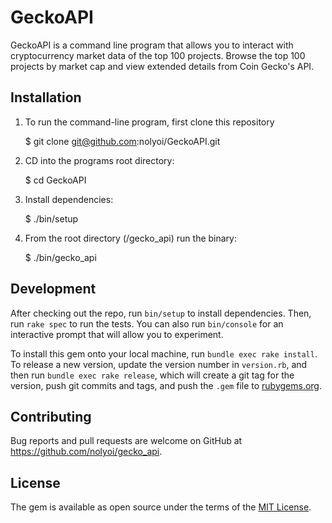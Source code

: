 # GeckoAPI
GeckoAPI is a command line program that allows you to interact with cryptocurrency market data of the top 100 projects. Browse the top 100 projects by market cap and view extended details from Coin Gecko's API.

## Installation
1. To run the command-line program, first clone this repository

    $ git clone git@github.com:nolyoi/GeckoAPI.git

2. CD into the programs root directory:
    
    $ cd GeckoAPI

3. Install dependencies:

    $ ./bin/setup

4. From the root directory (/gecko_api) run the binary:

    $ ./bin/gecko_api

## Development

After checking out the repo, run `bin/setup` to install dependencies. Then, run `rake spec` to run the tests. You can also run `bin/console` for an interactive prompt that will allow you to experiment.

To install this gem onto your local machine, run `bundle exec rake install`. To release a new version, update the version number in `version.rb`, and then run `bundle exec rake release`, which will create a git tag for the version, push git commits and tags, and push the `.gem` file to [rubygems.org](https://rubygems.org).

## Contributing

Bug reports and pull requests are welcome on GitHub at https://github.com/nolyoi/gecko_api.

## License

The gem is available as open source under the terms of the [MIT License](https://opensource.org/licenses/MIT).
